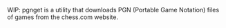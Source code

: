 WIP: pgnget is a utility that downloads PGN (Portable Game Notation) files of games from the chess.com website.
